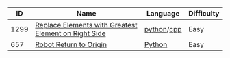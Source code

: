 

|ID|Name|Language|Difficulty|
|--|----|------- |----------|
|1299|[Replace Elements with Greatest Element on Right Side](https://leetcode.com/problems/replace-elements-with-greatest-element-on-right-side/)|[python](./algorithms/python/replaceElementsWithGreatestElementOnRightSide/ReplaceElementsWithGreatestElementOnRightSide.py)/[cpp](./algorithms/cpp/replaceElementsWithGreatestElementOnRightSide/ReplaceElementsWithGreatestElementOnRightSide.cpp)|Easy|
|657|[Robot Return to Origin](https://leetcode.com/problems/robot-return-to-origin/)|[Python](./algorithms/python/robotReturnToOrigin/RobotReturnToOrigin.py)|Easy|
